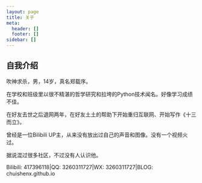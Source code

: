 ```yaml
---
layout: page
title: 关于
meta:
  header: []
  footer: []
sidebar: []
---
```


## 自我介绍

吹神求杀，男，14岁，真名郑载序。



在学校和班级里以很不精湛的哲学研究和拉垮的Python技术闻名。好像学习成绩不佳。



在好友去世之后退网两年，在好友土土的帮助下开始重归互联网、开始写作《十三而立》。



曾经是一位Bilibili UP主，从来没有放出过自己的声音和图像。没有一个视频火过。



据说混过很多社区，不过没有人认识他。



Bilibili: 417396118|QQ: 3260311727|WX: 3260311727|BLOG: chuishenx.github.io
